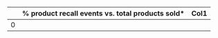 |    | % product recall events vs. total products sold*   | Col1   |
|---:|:---------------------------------------------------|:-------|
|  0 |                                                    |        |